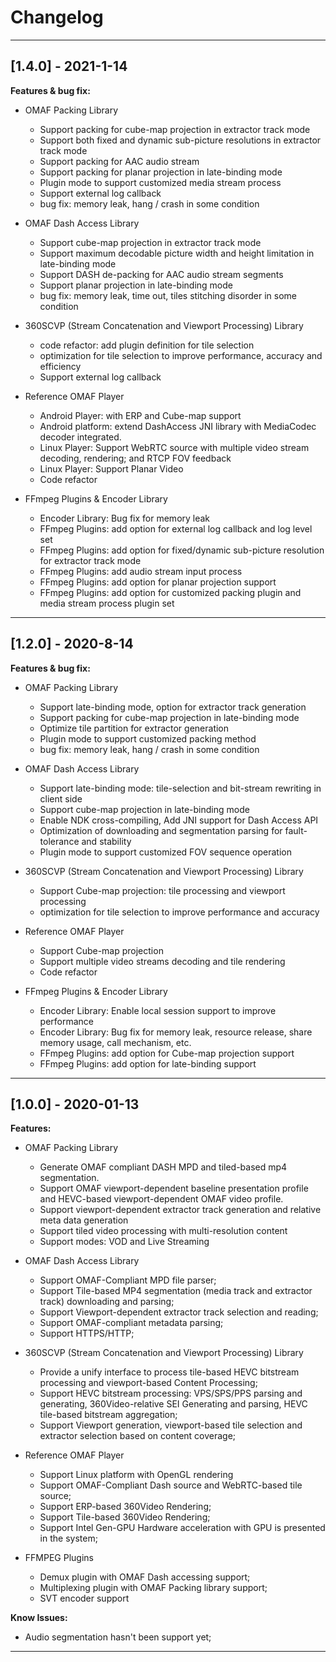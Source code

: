 # **Changelog**
---
## [1.4.0] - 2021-1-14
**Features & bug fix:**
- OMAF Packing Library
   + Support packing for cube-map projection in extractor track mode
   + Support both fixed and dynamic sub-picture resolutions in extractor track mode
   + Support packing for AAC audio stream
   + Support packing for planar projection in late-binding mode
   + Plugin mode to support customized media stream process
   + Support external log callback
   + bug fix: memory leak, hang / crash in some condition

- OMAF Dash Access Library
   + Support cube-map projection in extractor track mode
   + Support maximum decodable picture width and height limitation in late-binding mode
   + Support DASH de-packing for AAC audio stream segments
   + Support planar projection in late-binding mode
   + bug fix: memory leak, time out, tiles stitching disorder in some condition

- 360SCVP (Stream Concatenation and Viewport Processing) Library
   + code refactor: add plugin definition for tile selection
   + optimization for tile selection to improve performance, accuracy and efficiency
   + Support external log callback

- Reference OMAF Player
   + Android Player: with ERP and Cube-map support
   + Android platform: extend DashAccess JNI library with MediaCodec decoder integrated.
   + Linux Player: Support WebRTC source with multiple video stream decoding, rendering; and RTCP FOV feedback
   + Linux Player: Support Planar Video
   + Code refactor

- FFmpeg Plugins & Encoder Library
   + Encoder Library: Bug fix for memory leak
   + FFmpeg Plugins: add option for external log callback and log level set
   + FFmpeg Plugins: add option for fixed/dynamic sub-picture resolution for extractor track mode
   + FFmpeg Plugins: add audio stream input process
   + FFmpeg Plugins: add option for planar projection support
   + FFmpeg Plugins: add option for customized packing plugin and media stream process plugin set

---
## [1.2.0] - 2020-8-14
**Features & bug fix:**
- OMAF Packing Library
   + Support late-binding mode, option for extractor track generation
   + Support packing for cube-map projection in late-binding mode
   + Optimize tile partition for extractor generation
   + Plugin mode to support customized packing method
   + bug fix: memory leak, hang / crash in some condition

- OMAF Dash Access Library
   + Support late-binding mode: tile-selection and bit-stream rewriting in client side
   + Support cube-map projection in late-binding mode
   + Enable NDK cross-compiling, Add JNI support for Dash Access API
   + Optimization of downloading and segmentation parsing for fault-tolerance and stability
   + Plugin mode to support customized FOV sequence operation

- 360SCVP (Stream Concatenation and Viewport Processing) Library
   + Support Cube-map projection: tile processing and viewport processing
   + optimization for tile selection to improve performance and accuracy

- Reference OMAF Player
   + Support Cube-map projection
   + Support multiple video streams decoding and tile rendering
   + Code refactor

- FFmpeg Plugins & Encoder Library
   + Encoder Library: Enable local session support to improve performance
   + Encoder Library: Bug fix for memory leak, resource release, share memory usage, call mechanism, etc.
   + FFmpeg Plugins: add option for Cube-map projection support
   + FFmpeg Plugins: add option for late-binding support

---
## [1.0.0] - 2020-01-13   
**Features:** 
- OMAF Packing Library
   + Generate OMAF compliant DASH MPD and tiled-based mp4 segmentation.
   + Support OMAF viewport-dependent baseline presentation profile and HEVC-based viewport-dependent OMAF video profile.
   + Support viewport-dependent extractor track generation and relative meta data generation
   + Support tiled video processing with multi-resolution content
   + Support modes: VOD and Live Streaming

-  OMAF Dash Access Library
   + Support OMAF-Compliant MPD file parser; 
   + Support Tile-based MP4 segmentation (media track and extractor track) downloading and parsing;
   + Support Viewport-dependent extractor track selection and reading;
   + Support OMAF-compliant metadata parsing;
   + Support HTTPS/HTTP;

-  360SCVP (Stream Concatenation and Viewport Processing) Library
   + Provide a unify interface to process tile-based HEVC bitstream processing and viewport-based Content Processing;
   + Support HEVC bitstream processing: VPS/SPS/PPS parsing and generating, 360Video-relative SEI Generating and parsing, HEVC tile-based bitstream aggregation;
   + Support Viewport generation, viewport-based tile selection and extractor selection based on content coverage;

-  Reference OMAF Player
   + Support Linux platform with OpenGL rendering
   + Support OMAF-Compliant Dash source and WebRTC-based tile source;
   + Support ERP-based 360Video Rendering;
   + Support Tile-based 360Video Rendering;
   + Support Intel Gen-GPU Hardware acceleration with GPU is presented in the system; 

-  FFMPEG Plugins
   + Demux plugin with OMAF Dash accessing support;
   + Multiplexing plugin with OMAF Packing library support;
   + SVT encoder support

**Know Issues:**
-  Audio segmentation hasn't been support yet;
---
